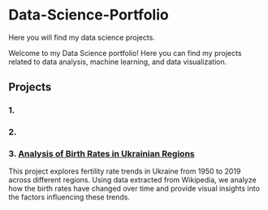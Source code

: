 # Data-Science-Portfolio
Here you will find my data science projects.

Welcome to my Data Science portfolio! Here you can find my projects related to data analysis, machine learning, and data visualization.

## Projects

### 1. 

### 2. 

### 3. [Analysis of Birth Rates in Ukrainian Regions](https://github.com/datatamer2410/ds_analysis_of_birth_rates_in_ukrainian_regions/tree/main)
This project explores fertility rate trends in Ukraine from 1950 to 2019 across different regions. Using data extracted from Wikipedia, we analyze how the birth rates have changed over time and provide visual insights into the factors influencing these trends.



